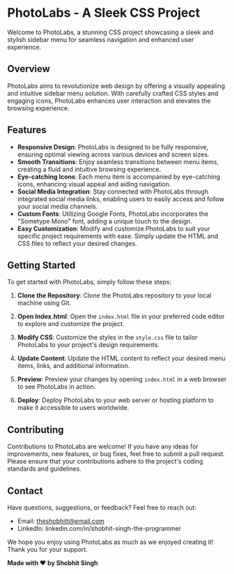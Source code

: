 # PhotoLabs - A Sleek CSS Project

Welcome to PhotoLabs, a stunning CSS project showcasing a sleek and stylish sidebar menu for seamless navigation and enhanced user experience.

## Overview

PhotoLabs aims to revolutionize web design by offering a visually appealing and intuitive sidebar menu solution. With carefully crafted CSS styles and engaging icons, PhotoLabs enhances user interaction and elevates the browsing experience.

## Features

- **Responsive Design**: PhotoLabs is designed to be fully responsive, ensuring optimal viewing across various devices and screen sizes.
- **Smooth Transitions**: Enjoy seamless transitions between menu items, creating a fluid and intuitive browsing experience.
- **Eye-catching Icons**: Each menu item is accompanied by eye-catching icons, enhancing visual appeal and aiding navigation.
- **Social Media Integration**: Stay connected with PhotoLabs through integrated social media links, enabling users to easily access and follow your social media channels.
- **Custom Fonts**: Utilizing Google Fonts, PhotoLabs incorporates the "Sometype Mono" font, adding a unique touch to the design.
- **Easy Customization**: Modify and customize PhotoLabs to suit your specific project requirements with ease. Simply update the HTML and CSS files to reflect your desired changes.

## Getting Started

To get started with PhotoLabs, simply follow these steps:

1. **Clone the Repository**: Clone the PhotoLabs repository to your local machine using Git.

2. **Open Index.html**: Open the `index.html` file in your preferred code editor to explore and customize the project.

3. **Modify CSS**: Customize the styles in the `style.css` file to tailor PhotoLabs to your project's design requirements.

4. **Update Content**: Update the HTML content to reflect your desired menu items, links, and additional information.

5. **Preview**: Preview your changes by opening `index.html` in a web browser to see PhotoLabs in action.

6. **Deploy**: Deploy PhotoLabs to your web server or hosting platform to make it accessible to users worldwide.

## Contributing

Contributions to PhotoLabs are welcome! If you have any ideas for improvements, new features, or bug fixes, feel free to submit a pull request. Please ensure that your contributions adhere to the project's coding standards and guidelines.

## Contact

Have questions, suggestions, or feedback? Feel free to reach out:

- Email: theshobhitt@email.com
- LinkedIn: linkedin.com/in/shobhit-singh-the-programmer

We hope you enjoy using PhotoLabs as much as we enjoyed creating it! Thank you for your support.

**Made with ❤️ by Shobhit Singh**
